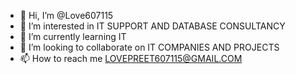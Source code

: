 - 👋 Hi, I’m @Love607115
- 👀 I’m interested in IT SUPPORT AND DATABASE CONSULTANCY
- 🌱 I’m currently learning IT
- 💞️ I’m looking to collaborate on IT COMPANIES AND PROJECTS
- 📫 How to reach me LOVEPREET607115@GMAIL.COM

<!---
Love607115/Love607115 is a ✨ special ✨ repository because its `README.md` (this file) appears on your GitHub profile.
You can click the Preview link to take a look at your changes.
--->
